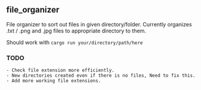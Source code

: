 ## file_organizer
File organizer to sort out files in given directory/folder.
Currently organizes .txt / .png and .jpg files to appropriate directory to them.

Should work with ```cargo run your/directory/path/here```


### TODO
    - Check file extension more efficiently.
    - New directories created even if there is no files, Need to fix this.
    - Add more working file extensions.
